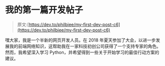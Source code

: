 # 我的第一篇开发帖子

> 原文:[https://dev.to/philbiee/my-first-dev-post-c6](https://dev.to/philbiee/my-first-dev-post-c6)

嘿大家，我是一个半新的网页开发人员。在 2018 年夏天参加了大会，以进一步发展我的前端网络知识，这帮助我在一家科技初创公司获得了一个支持专家的角色。然而，我希望深入学习 Python，并希望得到一些关于开始学习的最佳行动方案的建议。